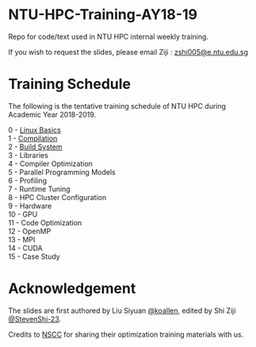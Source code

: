 # NTU-HPC-Training-AY18-19
Repo for code/text used in NTU HPC internal weekly training.

If you wish to request the slides, please email Ziji : zshi005@e.ntu.edu.sg

# Training Schedule
The following is the tentative training schedule of NTU HPC during Academic Year 2018-2019. 

0 - [Linux Basics](https://github.com/StevenShi-23/NTU-HPC-Training-AY18-19/tree/master/0-Linux_Basics) \
1 - [Compilation](https://github.com/StevenShi-23/NTU-HPC-Training-AY18-19/tree/master/1-Compilation) \
2 - [Build System](https://github.com/StevenShi-23/NTU-HPC-Training-AY18-19/tree/master/2-Build_System) \
3 - Libraries \
4 - Compiler Optimization \
5 - Parallel Programming Models \
6 - Profiling \
7 - Runtime Tuning \
8 - HPC Cluster Configuration \
9 - Hardware \
10 - GPU \
11 - Code Optimization \
12 - OpenMP \
13 - MPI \
14 - CUDA \
15 - Case Study

# Acknowledgement
The slides are first authored by Liu Siyuan [@koallen](https://github.com/koallen), edited by Shi Ziji [@StevenShi-23](https://github.com/StevenShi-23).

Credits to [NSCC](https://www.nscc.sg/) for sharing their optimization training materials with us.
